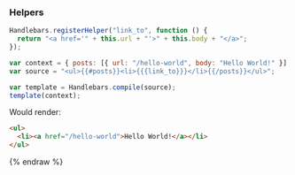 ### Helpers

```js
Handlebars.registerHelper("link_to", function () {
  return "<a href='" + this.url + "'>" + this.body + "</a>";
});
```

```js
var context = { posts: [{ url: "/hello-world", body: "Hello World!" }] };
var source = "<ul>{{#posts}}<li>{{{link_to}}}</li>{{/posts}}</ul>";
```

```js
var template = Handlebars.compile(source);
template(context);
```

Would render:

```html
<ul>
  <li><a href="/hello-world">Hello World!</a></li>
</ul>
```

{% endraw %}
